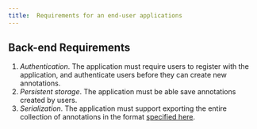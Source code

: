 ```yaml
---
title:  Requirements for an end-user applications
---
```


## Back-end Requirements

1.  *Authentication*.  The application must require users to register with the application, and authenticate users before they can create new annotations.
2.  *Persistent storage*.  The application must be able save annotations created by users.
3.  *Serialization*.  The application must support exporting the entire collection of annotations in the format [specified here](serialization).
